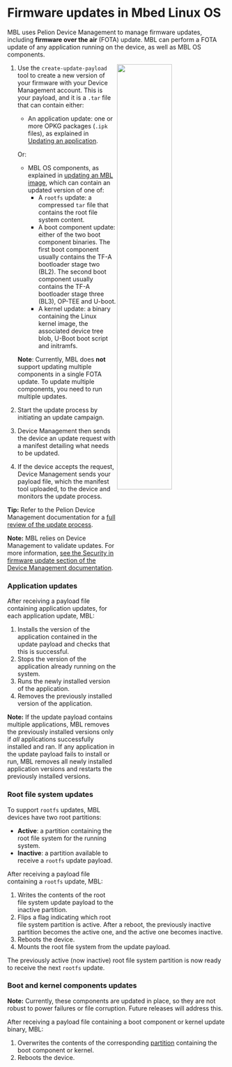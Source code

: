 # Firmware updates in Mbed Linux OS

MBL uses Pelion Device Management to manage firmware updates, including **firmware over the air** (FOTA) update. MBL can perform a FOTA update of any application running on the device, as well as MBL OS components.

<img src="https://s3-us-west-2.amazonaws.com/mbed-linux-os-docs-images/update_process.png" width="50%" align="right" />

1. Use the `create-update-payload` tool to create a new version of your firmware with your Device Management account. This is your payload, and it is a `.tar` file that can contain either:

   * An application update: one or more OPKG packages (`.ipk` files), as explained in [Updating an application](../update/updating_an_application.html).
   
   Or:
   
   * MBL OS components, as explained in [updating an MBL image](../update/updating-an-mbl-image.html), which can contain an updated version of one of:
      * A `rootfs` update: a compressed `tar` file that contains the root file system content.
      * A boot component update: either of the two boot component binaries. The first boot component usually contains the TF-A bootloader stage two (BL2). The second boot component usually contains the TF-A bootloader stage three (BL3), OP-TEE and U-boot.
      * A kernel update: a binary containing the Linux kernel image, the associated device tree blob, U-Boot boot script and initramfs.

   <span class="notes">**Note**: Currently, MBL does **not** support updating multiple components in a single FOTA update. To update multiple components, you need to run multiple updates.</span>

1. Start the update process by initiating an update campaign.
1. Device Management then sends the device an update request with a manifest detailing what needs to be updated.
1. If the device accepts the request, Device Management sends your payload file, which the manifest tool uploaded, to the device and monitors the update process.

**Tip:** Refer to the Pelion Device Management documentation for a [full review of the update process](https://www.pelion.com/docs/device-management/current/updating-firmware/index.html).

<span class="notes">**Note:** MBL relies on Device Management to validate updates. For more information, [see the Security in firmware update section of the Device Management documentation](https://www.pelion.com/docs/device-management/latest/updating-firmware/security.html).</span>

### Application updates

After receiving a payload file containing application updates, for each application update, MBL:

1. Installs the version of the application contained in the update payload and checks that this is successful.
1. Stops the version of the application already running on the system.
1. Runs the newly installed version of the application.
1. Removes the previously installed version of the application.

<span class="notes">**Note:** If the update payload contains multiple applications, MBL removes the previously installed versions only if *all* applications successfully installed and ran. If any application in the update payload fails to install or run, MBL removes all newly installed application versions and restarts the previously installed versions.</span>

### Root file system updates

To support `rootfs` updates, MBL devices have two root partitions:

* **Active**: a partition containing the root file system for the running system.
* **Inactive**: a partition available to receive a `rootfs` update payload.

After receiving a payload file containing a `rootfs` update, MBL:

1. Writes the contents of the root file system update payload to the inactive partition.
1. Flips a flag indicating which root file system partition is active. After a reboot, the previously inactive partition becomes the active one, and the active one becomes inactive.
1. Reboots the device.
1. Mounts the root file system from the update payload.

The previously active (now inactive) root file system partition is now ready to receive the next `rootfs` update.

### Boot and kernel components updates

<span class="notes">**Note:** Currently, these components are updated in place, so they are not robust to power failures or file corruption. Future releases will address this.</span>

After receiving a payload file containing a boot component or kernel update binary, MBL:

1. Overwrites the contents of the corresponding [partition](../references/partition-layout.html) containing the boot component or kernel.
1. Reboots the device.
